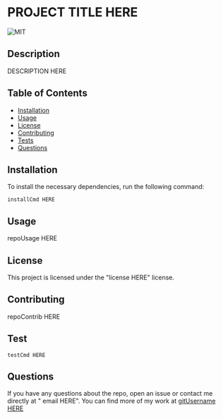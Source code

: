 # PROJECT TITLE HERE

![MIT](https://img.shields.io/badge/license-ICS-brightgreen)

## Description

DESCRIPTION HERE

## Table of Contents

* [Installation](##Installation)
* [Usage](##Usage)
* [License](##License)
* [Contributing](##Contributing)
* [Tests](##Test)
* [Questions](##Questions)

## Installation

To install the necessary dependencies, run the following command:

```
installCmd HERE
```

## Usage

repoUsage HERE

## License

This project is licensed under the "license HERE" license.

## Contributing

repoContrib HERE

## Test

```
testCmd HERE
```
## Questions

If you have any questions about the repo, open an issue or contact me directly at " email HERE". You can find more of my work at [gitUsername HERE](https://github.com/gitUsername-HERE)
